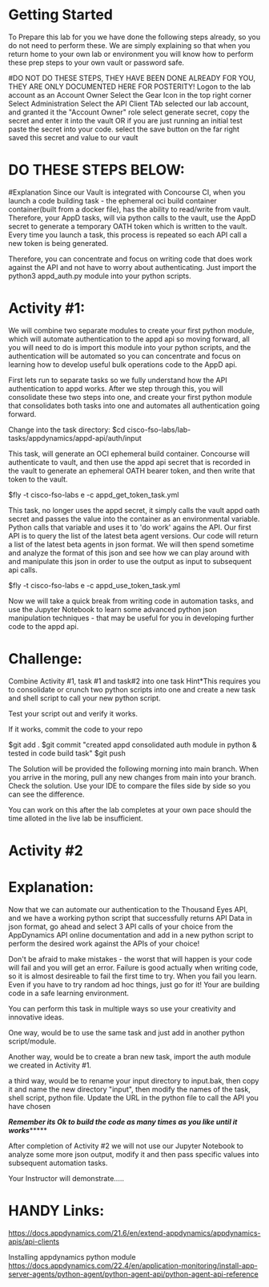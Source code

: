 Getting Started
==================


To Prepare this lab for you we have done the following steps already, so you do not need to perform these.
We are simply explaining so that when you return home to your own lab or environment you will know how to perform 
these prep steps to your own vault or password safe.


#DO NOT DO THESE STEPS, THEY HAVE BEEN DONE ALREADY FOR YOU, THEY ARE ONLY DOCUMENTED HERE FOR POSTERITY!
Logon to the lab account as an Account Owner
Select the Gear Icon in the top right corner
Select Administration
Select the API Client TAb
selected our lab account, and granted it the "Account Owner" role
select generate secret, copy the secret and enter it into the vault OR if you are just running an initial test paste the secret into your code.
select the save button on the far right 
saved this secret and value to our vault

DO THESE STEPS BELOW:
=====================
#Explanation
Since our Vault is integrated with Concourse CI, when you launch a code building task - the ephemeral oci build container container(built from a docker file), has the 
ability to read/write from vault. Therefore, your AppD tasks, will via python calls to the vault, use the AppD secret to generate a temporary OATH token which is written to the vault.
Every time you launch a task, this process is repeated so each API call a new token is being generated.

Therefore, you can concentrate and focus on writing code that does work against the API and not have to worry about authenticating.
Just import the python3 appd_auth.py module into your python scripts.

Activity #1:
==============
We will combine two separate modules to create your first python module, which will automate authentication to the appd api so moving forward,
all you will need to do is import this module into your python scripts, and the authentication will be automated so you can concentrate and focus on 
learning how to develop useful bulk operations code to the AppD api.

First lets run to separate tasks so we fully understand how the API authentication to appd works. After we step through this, you will
consolidate these two steps into one, and create your first python module that consolidates both tasks into one and automates all authentication going 
forward.

Change into the task directory:
$cd cisco-fso-labs/lab-tasks/appdynamics/appd-api/auth/input

This task, will generate an OCI ephemeral build container. Concourse will authenticate to vault, and then use the appd api secret 
that is recorded in the vault to generate an ephemeral OATH bearer token, and then write that token to the vault.

$fly -t cisco-fso-labs e -c appd_get_token_task.yml

This task, no longer uses the appd secret, it simply calls the vault appd oath secret and passes the value into the container 
as an environmental variable. Python calls that variable and uses it to 'do work' agains the API. Our first API is to query the list of the latest beta agent versions.
Our code will return a list of the latest beta agents in json format. We will then spend sometime and analyze the format of this json and see how we can play around with and manipulate this
json in order to use the output as input to subsequent api calls.


$fly -t cisco-fso-labs e -c appd_use_token_task.yml

Now we will take a quick break from writing code in automation tasks, and use the Jupyter Notebook to learn some advanced 
python json manipulation techniques - that may be useful for you in developing further code to the appd api.

Challenge:
==========

Combine Activity #1, task #1 and task#2 into one task
Hint*This requires you to consolidate or crunch two python scripts into one and create a new task and shell script
to call your new python script.

Test your script out and verify it works. 

If it works, commit the code to your repo 

$git add .
$git commit "created appd consolidated auth module in python & tested in code build task"
$git push

The Solution will be provided the following morning into main branch.
When you arrive in the moring, pull any new changes from main into your branch.
Check the solution. Use your IDE to compare the files side by side so you can see the difference.


You can work on this after the lab completes at your own pace should the time alloted in the live
lab be insufficient.

Activity #2
===============

Explanation:
============

Now that we can automate our authentication to the Thousand Eyes API, and we have a working python script that successfully returns API Data
in json format, go ahead and select 3 API calls of your choice from the AppDynamics API online documentation and add in a new python script to perform 
the desired work against the APIs of your choice!

Don't be afraid to make mistakes - the worst that will happen is your code will fail and you will get an error. 
Failure is good actually when writing code, so it is almost desireable to fail the first time to try. 
When you fail you learn.
Even if you have to try random ad hoc things, just go for it! Your are building code in a safe learning environment. 

You can perform this task in multiple ways so use your creativity and innovative ideas.

One way, would be to use the same task and just add in another python script/module.

Another way, would be to create a bran new task, import the auth module we created in Activity #1.

a third way, would be to rename your input directory to input.bak, then copy it and name the new directory "input", then modify the names of the task, 
shell script, python file. Update the URL in the python file to call the API you have chosen


*****Remember its Ok to build the code as many times as you like until it works**********

After completion of Activity #2 we will not use our Jupyter Notebook to analyze some more json output, modify it and then
pass specific values into subsequent automation tasks.

Your Instructor will demonstrate.....



HANDY Links:
=========

https://docs.appdynamics.com/21.6/en/extend-appdynamics/appdynamics-apis/api-clients

Installing appdynamics python module
https://docs.appdynamics.com/22.4/en/application-monitoring/install-app-server-agents/python-agent/python-agent-api/python-agent-api-reference


